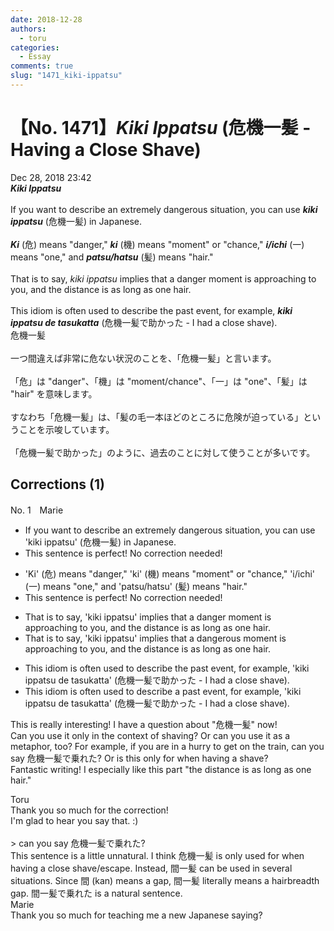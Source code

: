 ```yaml
---
date: 2018-12-28
authors:
  - toru
categories:
  - Essay
comments: true
slug: "1471_kiki-ippatsu"
---
```


# 【No. 1471】<strong><em>Kiki Ippatsu</em></strong> (危機一髪 - Having a Close Shave)
<div class="date">Dec 28, 2018 23:42</div>
<div id="post"><div id="body_show_ori">
<strong><em>Kiki Ippatsu</em></strong><br/><br/>If you want to describe an extremely dangerous situation, you can use <strong><em>kiki ippatsu</em></strong> (危機一髪) in Japanese.<br/><br/><strong><em>Ki</em></strong> (危) means "danger," <strong><em>ki</em></strong> (機) means "moment" or "chance," <strong><em>i/ichi</em></strong> (一) means "one," and <strong><em>patsu/hatsu</em></strong> (髪) means "hair."<br/><br/>That is to say, <em>kiki ippatsu</em> implies that a danger moment is approaching to you, and the distance is as long as one hair.<br/><br/>This idiom is often used to describe the past event, for example, <strong><em>kiki ippatsu de tasukatta</em></strong> (危機一髪で助かった - I had a close shave).
</div></div>

<!-- more -->

<div id="post_ja"><div id="body_show_mo">
危機一髪<br/><br/>一つ間違えば非常に危ない状況のことを、「危機一髪」と言います。<br/><br/>「危」は "danger"、「機」は "moment/chance"、「一」は "one"、「髪」は "hair" を意味します。<br/><br/>すなわち「危機一髪」は、「髪の毛一本ほどのところに危険が迫っている」ということを示唆しています。<br/><br/>「危機一髪で助かった」のように、過去のことに対して使うことが多いです。
</div></div>

## Corrections (1)
<div id="block"><div class="first_name"> No. 1　<span class="just_name">Marie</span></div><div id="block2">
<ul class="correction_field">
<li class="incorrect">If you want to describe an extremely dangerous situation, you can use 'kiki ippatsu' (危機一髪) in Japanese.</li>
<li class="corrected perfect">This sentence is perfect! No correction needed!</li>
</ul>
<ul class="correction_field">
<li class="incorrect">'Ki' (危) means "danger," 'ki' (機) means "moment" or "chance," 'i/ichi' (一) means "one," and 'patsu/hatsu' (髪) means "hair."</li>
<li class="corrected perfect">This sentence is perfect! No correction needed!</li>
</ul>
<ul class="correction_field">
<li class="incorrect">That is to say, 'kiki ippatsu' implies that a danger moment is approaching to you, and the distance is as long as one hair.</li>
<li class="corrected correct">
That is to say, 'kiki ippatsu' implies that a danger<span class="f_blue">ous</span> moment is approaching <span class="sline">to </span>you, and the distance is as long as one hair.
</li>
</ul>
<ul class="correction_field">
<li class="incorrect">This idiom is often used to describe the past event, for example, 'kiki ippatsu de tasukatta' (危機一髪で助かった - I had a close shave).</li>
<li class="corrected correct">
This idiom is often used to describe <span class="f_blue">a</span> past event, for example, 'kiki ippatsu de tasukatta' (危機一髪で助かった - I had a close shave).
</li>
</ul>
<p class="comment_small">
 This is really interesting! I have a question about "危機一髪" now!
 <br/>
 Can you use it only in the context of shaving? Or can you use it as a metaphor, too? For example, if you are in a hurry to get on the train, can you say 危機一髪で乗れた? Or is this only for when having a shave?
 <br/>
 Fantastic writing! I especially like this part "the distance is as long as one hair."
</p>

</div><div class="name"><span class="just_name">Toru</span><br>
Thank you so much for the correction!<br/>I'm glad to hear you say that. :)<br/><br/>&gt; can you say 危機一髪で乗れた? <br/>This sentence is a little unnatural. I think 危機一髪 is only used for when having a close shave/escape. Instead, 間一髪 can be used in several situations. Since 間 (kan) means a gap, 間一髪 literally means a hairbreadth gap. 間一髪で乗れた is a natural sentence.
</div>
<div class="name"><span class="just_name">Marie</span><br>
Thank you so much for teaching me a new Japanese saying?
</div>
</div>
